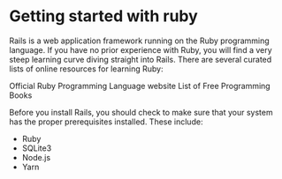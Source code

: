# Getting started with ruby 
Rails is a web application framework running on the Ruby programming language. If you have no prior experience with Ruby, you will find a very steep learning curve diving straight into Rails. There are several curated lists of online resources for learning Ruby:

Official Ruby Programming Language website
List of Free Programming Books

Before you install Rails, you should check to make sure that your system has the proper prerequisites installed. These include:

* Ruby
* SQLite3
* Node.js
* Yarn
